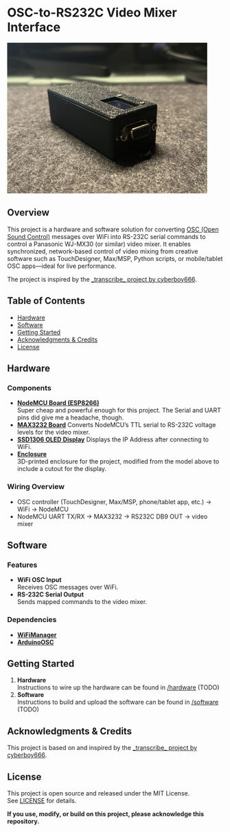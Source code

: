 # OSC-to-RS232C Video Mixer Interface

<img src="/images/main.jpeg" height=350 />

## Overview

This project is a hardware and software solution for converting [OSC (Open Sound Control)](https://ccrma.stanford.edu/groups/osc/index.html) messages over WiFi into RS-232C serial commands to control a Panasonic WJ-MX30 (or similar) video mixer. It enables synchronized, network-based control of video mixing from creative software such as TouchDesigner, Max/MSP, Python scripts, or mobile/tablet OSC apps—ideal for live performance.

The project is inspired by the [\_transcribe\_ project by cyberboy666](https://github.com/cyberboy666/_transcribe_).

## Table of Contents

- [Hardware](#hardware)
- [Software](#software)
- [Getting Started](#getting-started)
- [Acknowledgments & Credits](#acknowledgments--credits)
- [License](#license)

## Hardware

### Components

- [**NodeMCU Board (ESP8266)**](https://www.nodemcu.com/index_en.html)  
  Super cheap and powerful enough for this project. The Serial and UART pins did give me a headache, though.
- [**MAX3232 Board**](https://www.amazon.com/dp/B0DC3DDM1K?ref=ppx_yo2ov_dt_b_fed_asin_title)
  Converts NodeMCU’s TTL serial to RS-232C voltage levels for the video mixer.
- [**SSD1306 OLED Display**](https://www.amazon.com/Hosyond-Display-Self-Luminous-Compatible-Raspberry/dp/B09T6SJBV5?dib=eyJ2IjoiMSJ9.F2PDJUJGNeoBbnZf_KzmKr-n1iif-a59tKAl5Hy6kueHheU0BiOfIhuhtHnTV846Fm9L8x_OEBG5SS3pkSFzbY0rvUGEMiMjeNkkEvSQVB-Ish84uzoVvvayS831MZr-b4iNsTZzw_LxdEEpAku77-bX7SkQkxXSYtQ_fGldKaH-XKDCqqN4GQD12rzLy1kfai8NZU9Oor3e_1Geh778FC2umlxGLSROeEVAXJJ3dSQ.KbJNKg_pG1TvhUt43Utw7LmlZcgVsgoQ3ix50UtAMKc&dib_tag=se&keywords=SSD1306&qid=1753942732&sr=8-3)
  Displays the IP Address after connecting to WiFi.
- [**Enclosure**](https://www.printables.com/model/465783-beamercontrol-rs232-mqttapi-bridge-to-control-a-pr)  
  3D-printed enclosure for the project, modified from the model above to include a cutout for the display.

### Wiring Overview

- OSC controller (TouchDesigner, Max/MSP, phone/tablet app, etc.) → WiFi → NodeMCU
- NodeMCU UART TX/RX → MAX3232 → RS232C DB9 OUT → video mixer

## Software

### Features

- **WiFi OSC Input**  
  Receives OSC messages over WiFi.
- **RS-232C Serial Output**  
  Sends mapped commands to the video mixer.

### Dependencies

- [**WiFiManager**](https://github.com/tzapu/WiFiManager)
- [**ArduinoOSC**](https://github.com/hideakitai/ArduinoOSC)

## Getting Started

1. **Hardware**  
   Instructions to wire up the hardware can be found in [/hardware](/hardware/README.md) (TODO)
2. **Software**  
   Instructions to build and upload the software can be found in [/software](/software/README.md) (TODO)

## Acknowledgments & Credits

This project is based on and inspired by the [\_transcribe\_ project by cyberboy666](https://github.com/cyberboy666/_transcribe_).

## License

This project is open source and released under the MIT License.  
See [LICENSE](LICENSE) for details.

**If you use, modify, or build on this project, please acknowledge this repository.**
